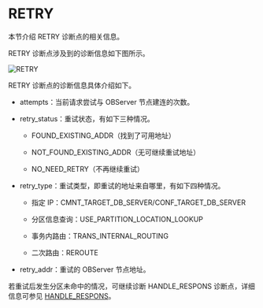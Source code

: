 # RETRY

本节介绍 RETRY 诊断点的相关信息。

RETRY 诊断点涉及到的诊断信息如下图所示。

![RETRY](https://obbusiness-private.oss-cn-shanghai.aliyuncs.com/doc/img/odp/V4.2.0/zh-CN/900.o-m-guide/400.routing-diagnosis/700.retry-01.png)

RETRY 诊断点的诊断信息具体介绍如下。

* attempts：当前请求尝试与 OBServer 节点建连的次数。

* retry_status：重试状态，有如下三种情况。
  
  * FOUND_EXISTING_ADDR（找到了可用地址）
  
  * NOT_FOUND_EXISTING_ADDR（无可继续重试地址）
  
  * NO_NEED_RETRY（不再继续重试）

* retry_type：重试类型，即重试的地址来自哪里，有如下四种情况。
  
  * 指定 IP：CMNT_TARGET_DB_SERVER/CONF_TARGET_DB_SERVER
  
  * 分区信息查询：USE_PARTITION_LOCATION_LOOKUP
  
  * 事务内路由：TRANS_INTERNAL_ROUTING
  
  * 二次路由：REROUTE

* retry_addr：重试的 OBServer 节点地址。

若重试后发生分区未命中的情况，可继续诊断 HANDLE_RESPONS 诊断点，详细信息可参见 [HANDLE_RESPONS](./800.handle-respons.md)。
